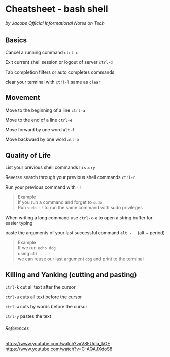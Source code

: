 # Cheatsheet - bash shell
###### by Jacobs Official Informational Notes on Tech


## Basics
Cancel a running command `ctrl-c`

Exit current shell session or logout of server `ctrl-d`

Tab completion filters or auto completes commands

clear your terminal with `ctrl-l` same as `clear`

## Movement
Move to the beginning of a line `ctrl-a`

Move to the end of a line `ctrl-e`

Move forward by one word `alt-f`

Move backward by one word `alt-b`

## Quality of Life
List your previous shell commands `history`

Reverse search through your previous shell commands `ctrl-r`

Run your previous command with `!!`  
> Example  
If you run a command and forget to `sudo`    
Run `sudo !!` to run the same command with sudo privileges

When writing a long command use `ctrl-x-e` to open a string buffer for easier typing

paste the arguments of your last successful command `alt - .` (alt + period)
> Example  
If we run `echo dog`  
using `alt - .`  
we can reuse our last argument `dog` and print to the terminal


## Killing and Yanking (cutting and pasting)
`ctrl-k` cut all text after the cursor

`ctrl-u` cuts all text before the cursor

`ctrl-w` cuts by words before the cursor

`ctrl-y` pastes the text

###### References
https://www.youtube.com/watch?v=V8EUdia_kOE  
https://www.youtube.com/watch?v=C-AQAJXdoS8
